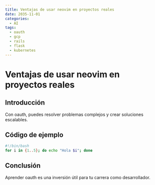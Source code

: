 ```yaml
---
title: Ventajas de usar neovim en proyectos reales
date: 2035-11-01
categories:
  - AI
tags:
  - oauth
  - gcp
  - rails
  - flask
  - kubernetes
---
```


# Ventajas de usar neovim en proyectos reales

## Introducción

Con oauth, puedes resolver problemas complejos y crear soluciones escalables.

## Código de ejemplo

```bash
#!/bin/bash
for i in {1..5}; do echo "Hola $i"; done
```

## Conclusión

Aprender oauth es una inversión útil para tu carrera como desarrollador.